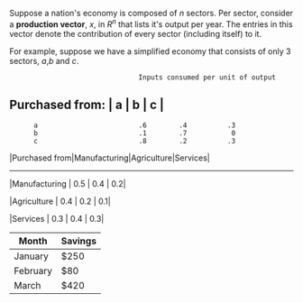
Suppose a nation's economy is composed of $n$ sectors. Per sector, consider a **production vector**,
$x$, in $R^n$ that lists it's output per year. The entries in this vector denote the contribution
of every sector (including itself) to it. 

For example, suppose we have a simplified economy that consists of only 3 sectors, *a*,*b* and *c*.

                                    Inputs consumed per unit of output
Purchased from:                     |  a   |    b   |  c  |
-----------------------------------------------------------------------
          a                         .6        .4          .3
          b                         .1        .7           0
          c                         .8        .2          .3
          
          
          

|Purchased from|Manufacturing|Agriculture|Services|
 -------------  ------------- ----------- --------
|Manufacturing | 0.5         | 0.4 | 0.2|

|Agriculture   | 0.4         | 0.2 | 0.1|

|Services      | 0.3         | 0.4 | 0.3|




| Month    | Savings |
| -------- | ------- |
| January  | $250    |
| February | $80     |
| March    | $420    |
